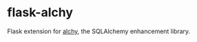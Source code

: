 # flask-alchy

Flask extension for [alchy](https://github.com/dgilland/alchy), the SQLAlchemy enhancement library.
